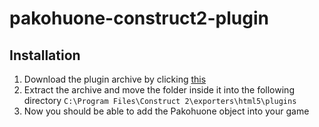 # pakohuone-construct2-plugin

## Installation
1. Download the plugin archive by clicking [this](https://github.com/vanhanenjjv/pakohuone-construct2-plugin/releases/download/1.0/pakohuone-construct2-plugin.zip)
2. Extract the archive and move the folder inside it into the following directory `C:\Program Files\Construct 2\exporters\html5\plugins`
3. Now you should be able to add the Pakohuone object into your game
